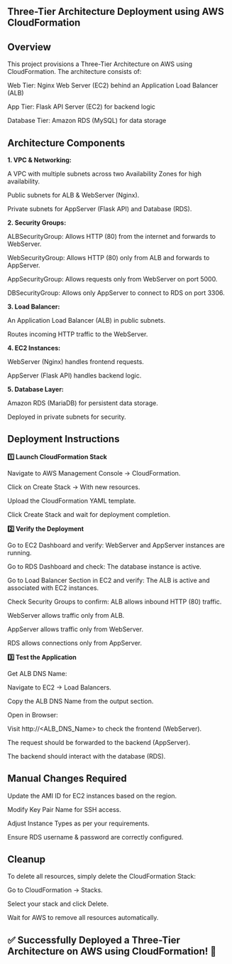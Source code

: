 ## Three-Tier Architecture Deployment using AWS CloudFormation

## Overview

This project provisions a Three-Tier Architecture on AWS using CloudFormation. The architecture consists of:

Web Tier: Nginx Web Server (EC2) behind an Application Load Balancer (ALB)

App Tier: Flask API Server (EC2) for backend logic

Database Tier: Amazon RDS (MySQL) for data storage


## Architecture Components

**1. VPC & Networking:**

A VPC with multiple subnets across two Availability Zones for high availability.

Public subnets for ALB & WebServer (Nginx).

Private subnets for AppServer (Flask API) and Database (RDS).


**2. Security Groups:**

ALBSecurityGroup: Allows HTTP (80) from the internet and forwards to WebServer.

WebSecurityGroup: Allows HTTP (80) only from ALB and forwards to AppServer.

AppSecurityGroup: Allows requests only from WebServer on port 5000.

DBSecurityGroup: Allows only AppServer to connect to RDS on port 3306.


**3. Load Balancer:**

An Application Load Balancer (ALB) in public subnets.

Routes incoming HTTP traffic to the WebServer.


**4. EC2 Instances:**

WebServer (Nginx) handles frontend requests.

AppServer (Flask API) handles backend logic.


**5. Database Layer:**

Amazon RDS (MariaDB) for persistent data storage.

Deployed in private subnets for security.


## Deployment Instructions

**1️⃣ Launch CloudFormation Stack**

Navigate to AWS Management Console → CloudFormation.

Click on Create Stack → With new resources.

Upload the CloudFormation YAML template.

Click Create Stack and wait for deployment completion.


**2️⃣ Verify the Deployment**

Go to EC2 Dashboard and verify:
WebServer and AppServer instances are running.

Go to RDS Dashboard and check:
The database instance is active.

Go to Load Balancer Section in EC2 and verify:
The ALB is active and associated with EC2 instances.

Check Security Groups to confirm:
ALB allows inbound HTTP (80) traffic.

WebServer allows traffic only from ALB.

AppServer allows traffic only from WebServer.

RDS allows connections only from AppServer.


**3️⃣ Test the Application**

Get ALB DNS Name:

Navigate to EC2 → Load Balancers.

Copy the ALB DNS Name from the output section.

Open in Browser:

Visit http://<ALB_DNS_Name> to check the frontend (WebServer).

The request should be forwarded to the backend (AppServer).

The backend should interact with the database (RDS).


## Manual Changes Required

Update the AMI ID for EC2 instances based on the region.

Modify Key Pair Name for SSH access.

Adjust Instance Types as per your requirements.

Ensure RDS username & password are correctly configured.


## Cleanup

To delete all resources, simply delete the CloudFormation Stack:

Go to CloudFormation → Stacks.

Select your stack and click Delete.

Wait for AWS to remove all resources automatically.


## ✅ Successfully Deployed a Three-Tier Architecture on AWS using CloudFormation! 🚀


